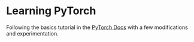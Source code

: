 # Learning PyTorch

Following the basics tutorial in the [PyTorch Docs](https://pytorch.org/tutorials/beginner/basics/intro.html) with a few modifications and experimentation.
